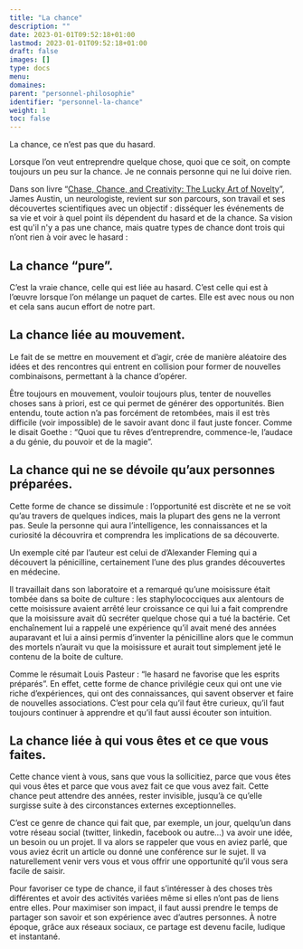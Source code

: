 ```yaml
---
title: "La chance"
description: ""
date: 2023-01-01T09:52:18+01:00
lastmod: 2023-01-01T09:52:18+01:00
draft: false
images: []
type: docs
menu:
domaines:
parent: "personnel-philosophie"
identifier: "personnel-la-chance"
weight: 1
toc: false
---
```


La chance, ce n’est pas que du hasard.

Lorsque l’on veut entreprendre quelque chose, quoi que ce soit, on compte toujours un peu sur la chance. Je ne connais
personne qui ne lui doive rien.

Dans son livre “[Chase, Chance, and Creativity: The Lucky Art of Novelty](http://amzn.to/1LcLtvi)”, James Austin, un
neurologiste, revient sur son parcours, son travail et ses découvertes scientifiques avec un objectif : disséquer les
événements de sa vie et voir à quel point ils dépendent du hasard et de la chance. Sa vision est qu'il n'y a pas une
chance, mais quatre types de chance dont trois qui n’ont rien à voir avec le hasard :

## La chance “pure”.

C’est la vraie chance, celle qui est liée au hasard. C’est celle qui est à l’œuvre lorsque l’on mélange un paquet de
cartes. Elle est avec nous ou non et cela sans aucun effort de notre part.

## La chance liée au mouvement.

Le fait de se mettre en mouvement et d’agir, crée de manière aléatoire des idées et des rencontres qui entrent en
collision pour former de nouvelles combinaisons, permettant à la chance d’opérer.

Être toujours en mouvement, vouloir toujours plus, tenter de nouvelles choses sans à priori, est ce qui permet de
générer des opportunités. Bien entendu, toute action n’a pas forcément de retombées, mais il est très difficile (voir
impossible) de le savoir avant donc il faut juste foncer. Comme le disait Goethe : “Quoi que tu rêves d’entreprendre,
commence-le, l’audace a du génie, du pouvoir et de la magie”.

## La chance qui ne se dévoile qu’aux personnes préparées.

Cette forme de chance se dissimule : l’opportunité est discrète et ne se voit qu’au travers de quelques indices, mais la
plupart des gens ne la verront pas. Seule la personne qui aura l’intelligence, les connaissances et la curiosité la
découvrira et comprendra les implications de sa découverte.

Un exemple cité par l’auteur est celui de d’Alexander Fleming qui a découvert la pénicilline, certainement l’une des
plus grandes découvertes en médecine.

Il travaillait dans son laboratoire et a remarqué qu’une moisissure était tombée dans sa boite de culture : les
staphylococciques aux alentours de cette moisissure avaient arrêté leur croissance ce qui lui a fait comprendre que la
moisissure avait dû secréter quelque chose qui a tué la bactérie. Cet enchaînement lui a rappelé une expérience qu’il
avait mené des années auparavant et lui a ainsi permis d’inventer la pénicilline alors que le commun des mortels
n’aurait vu que la moisissure et aurait tout simplement jeté le contenu de la boite de culture.

Comme le résumait Louis Pasteur : “le hasard ne favorise que les esprits préparés”. En effet, cette forme de chance
privilégie ceux qui ont une vie riche d’expériences, qui ont des connaissances, qui savent observer et faire de
nouvelles associations. C’est pour cela qu’il faut être curieux, qu’il faut toujours continuer à apprendre et qu’il faut
aussi écouter son intuition.

## La chance liée à qui vous êtes et ce que vous faites.

Cette chance vient à vous, sans que vous la sollicitiez, parce que vous êtes qui vous êtes et parce que vous avez fait
ce que vous avez fait. Cette chance peut attendre des années, rester invisible, jusqu’à ce qu’elle surgisse suite à des
circonstances externes exceptionnelles.

C’est ce genre de chance qui fait que, par exemple, un jour, quelqu’un dans votre réseau social (twitter, linkedin,
facebook ou autre…) va avoir une idée, un besoin ou un projet. Il va alors se rappeler que vous en aviez parlé, que vous
aviez écrit un article ou donné une conférence sur le sujet. Il va naturellement venir vers vous et vous offrir une
opportunité qu’il vous sera facile de saisir.

Pour favoriser ce type de chance, il faut s’intéresser à des choses très différentes et avoir des activités variées même
si elles n’ont pas de liens entre elles. Pour maximiser son impact, il faut aussi prendre le temps de partager son
savoir et son expérience avec d’autres personnes. À notre époque, grâce aux réseaux sociaux, ce partage est devenu
facile, ludique et instantané.